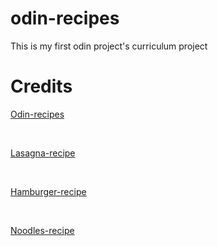 # odin-recipes
This is my first odin project's curriculum project

# Credits
[Odin-recipes](https://www.theodinproject.com/lessons/foundations-recipes)

<br>


[Lasagna-recipe](https://www.allrecipes.com/recipe/23600/worlds-best-lasagna/)

<br>

[Hamburger-recipe](https://www.allrecipes.com/recipe/72657/best-hamburger-ever/)

<br>

[Noodles-recipe](https://www.allrecipes.com/recipe/222405/polish-noodles-cottage-cheese-and-noodles/)
